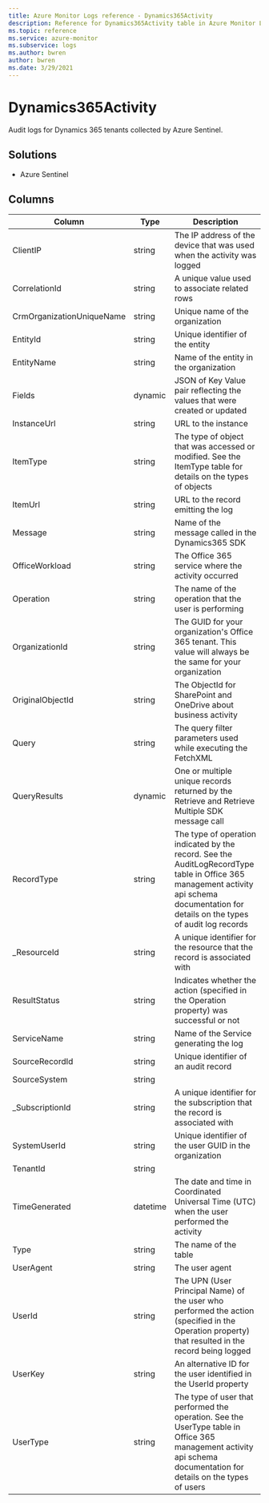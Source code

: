 ```yaml
---
title: Azure Monitor Logs reference - Dynamics365Activity
description: Reference for Dynamics365Activity table in Azure Monitor Logs.
ms.topic: reference
ms.service: azure-monitor
ms.subservice: logs
ms.author: bwren
author: bwren
ms.date: 3/29/2021
---
```


# Dynamics365Activity

 Audit logs for Dynamics 365 tenants collected by Azure Sentinel.

## Solutions

- Azure Sentinel




## Columns

|Column|Type|Description|
|---|---|---|
|ClientIP|string|The IP address of the device that was used when the activity was logged|
|CorrelationId|string|A unique value used to associate related rows|
|CrmOrganizationUniqueName|string|Unique name of the organization|
|EntityId|string|Unique identifier of the entity|
|EntityName|string|Name of the entity in the organization|
|Fields|dynamic|JSON of Key Value pair reflecting the values that were created or updated|
|InstanceUrl|string|URL to the instance|
|ItemType|string|The type of object that was accessed or modified. See the ItemType table for details on the types of objects|
|ItemUrl|string|URL to the record emitting the log|
|Message|string|Name of the message called in the Dynamics365 SDK|
|OfficeWorkload|string|The Office 365 service where the activity occurred|
|Operation|string|The name of the operation that the user is performing|
|OrganizationId|string|The GUID for your organization's Office 365 tenant. This value will always be the same for your organization|
|OriginalObjectId|string|The ObjectId for SharePoint and OneDrive about business activity|
|Query|string|The query filter parameters used while executing the FetchXML|
|QueryResults|dynamic|One or multiple unique records returned by the Retrieve and Retrieve Multiple SDK message call|
|RecordType|string|The type of operation indicated by the record. See the AuditLogRecordType table in Office 365 management activity api schema documentation for details on the types of audit log records|
|_ResourceId|string|A unique identifier for the resource that the record is associated with|
|ResultStatus|string|Indicates whether the action (specified in the Operation property) was successful or not|
|ServiceName|string|Name of the Service generating the log|
|SourceRecordId|string|Unique identifier of an audit record|
|SourceSystem|string||
|_SubscriptionId|string|A unique identifier for the subscription that the record is associated with|
|SystemUserId|string|Unique identifier of the user GUID in the organization|
|TenantId|string||
|TimeGenerated|datetime|The date and time in Coordinated Universal Time (UTC) when the user performed the activity|
|Type|string|The name of the table|
|UserAgent|string|The user agent|
|UserId|string|The UPN (User Principal Name) of the user who performed the action (specified in the Operation property) that resulted in the record being logged|
|UserKey|string|An alternative ID for the user identified in the UserId property|
|UserType|string|The type of user that performed the operation. See the UserType table in Office 365 management activity api schema documentation for details on the types of users|
